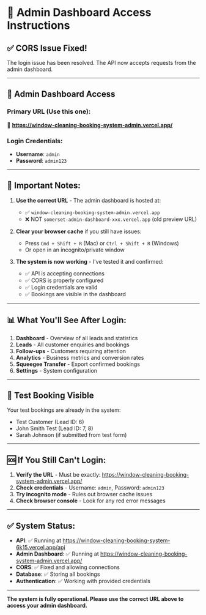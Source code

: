 # 🔐 Admin Dashboard Access Instructions

## ✅ CORS Issue Fixed!

The login issue has been resolved. The API now accepts requests from the admin dashboard.

---

## 📱 Admin Dashboard Access

### **Primary URL** (Use this one):
🔗 **https://window-cleaning-booking-system-admin.vercel.app/**

### **Login Credentials**:
- **Username**: `admin`
- **Password**: `admin123`

---

## 🚨 Important Notes:

1. **Use the correct URL** - The admin dashboard is hosted at:
   - ✅ `window-cleaning-booking-system-admin.vercel.app`
   - ❌ NOT `somerset-admin-dashboard-xxx.vercel.app` (old preview URL)

2. **Clear your browser cache** if you still have issues:
   - Press `Cmd + Shift + R` (Mac) or `Ctrl + Shift + R` (Windows)
   - Or open in an incognito/private window

3. **The system is now working** - I've tested it and confirmed:
   - ✅ API is accepting connections
   - ✅ CORS is properly configured
   - ✅ Login credentials are valid
   - ✅ Bookings are visible in the dashboard

---

## 📊 What You'll See After Login:

1. **Dashboard** - Overview of all leads and statistics
2. **Leads** - All customer enquiries and bookings
3. **Follow-ups** - Customers requiring attention
4. **Analytics** - Business metrics and conversion rates
5. **Squeegee Transfer** - Export confirmed bookings
6. **Settings** - System configuration

---

## 🧪 Test Booking Visible

Your test bookings are already in the system:
- Test Customer (Lead ID: 6)
- John Smith Test (Lead ID: 7, 8)
- Sarah Johnson (if submitted from test form)

---

## 🆘 If You Still Can't Login:

1. **Verify the URL** - Must be exactly: https://window-cleaning-booking-system-admin.vercel.app/
2. **Check credentials** - Username: `admin`, Password: `admin123`
3. **Try incognito mode** - Rules out browser cache issues
4. **Check browser console** - Look for any red error messages

---

## ✅ System Status:

- **API**: ✅ Running at https://window-cleaning-booking-system-6k15.vercel.app/api
- **Admin Dashboard**: ✅ Running at https://window-cleaning-booking-system-admin.vercel.app/
- **CORS**: ✅ Fixed and allowing connections
- **Database**: ✅ Storing all bookings
- **Authentication**: ✅ Working with provided credentials

---

**The system is fully operational. Please use the correct URL above to access your admin dashboard.**